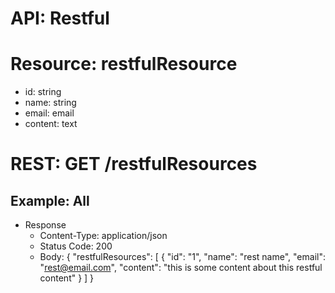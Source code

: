 # API: Restful

# Resource: restfulResource
+ id: string
+ name: string
+ email: email
+ content: text

# REST: GET /restfulResources
## Example: All
  + Response
    + Content-Type: application/json
    + Status Code: 200
    + Body:
    {
      "restfulResources": [
        {
          "id": "1",
          "name": "rest name",
          "email": "rest@email.com",
          "content": "this is some content about this restful content"
        }
      ]
    }
